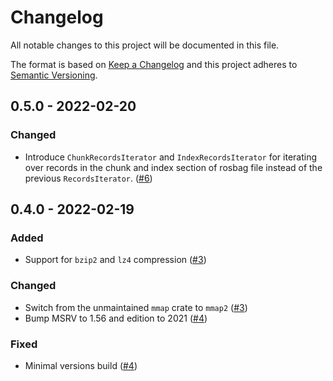 # Changelog

All notable changes to this project will be documented in this file.

The format is based on [Keep a Changelog](https://keepachangelog.com/en/1.0.0/)
and this project adheres to [Semantic Versioning](https://semver.org/spec/v2.0.0.html).

## 0.5.0 - 2022-02-20
### Changed
- Introduce `ChunkRecordsIterator` and `IndexRecordsIterator` for
iterating over records in the chunk and index section of rosbag file
instead of the previous `RecordsIterator`. ([#6])

[#6]: https://github.com/SkoltechRobotics/rosbag-rs/pull/6

## 0.4.0 - 2022-02-19
### Added
- Support for `bzip2` and `lz4` compression ([#3])

### Changed
- Switch from the unmaintained `mmap` crate to `mmap2` ([#3])
- Bump MSRV to 1.56 and edition to 2021 ([#4])

### Fixed
- Minimal versions build ([#4])

[#3]: https://github.com/SkoltechRobotics/rosbag-rs/pull/3
[#4]: https://github.com/SkoltechRobotics/rosbag-rs/pull/4
